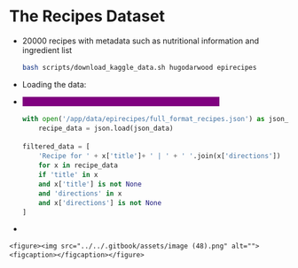 # The Recipes Dataset

*   20000 recipes with metadata such as nutritional information and ingredient list

    ```bash
    bash scripts/download_kaggle_data.sh hugodarwood epirecipes
    ```
* Loading the data:
*   <mark style="color:purple;background-color:purple;">**It has list of dictionary which has title, directions etc**</mark>

    ```python
    with open('/app/data/epirecipes/full_format_recipes.json') as json_data:
        recipe_data = json.load(json_data)

    filtered_data = [
        'Recipe for ' + x['title']+ ' | ' + ' '.join(x['directions'])
        for x in recipe_data
        if 'title' in x
        and x['title'] is not None
        and 'directions' in x
        and x['directions'] is not None
    ]
    ```
*

    <figure><img src="../../.gitbook/assets/image (48).png" alt=""><figcaption></figcaption></figure>
